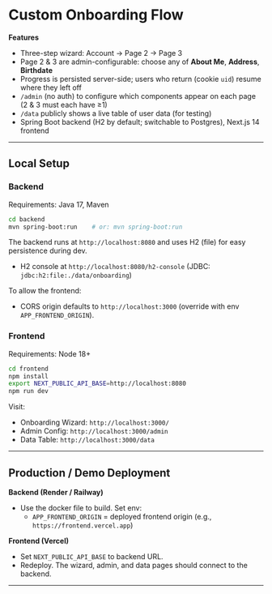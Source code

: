 # Custom Onboarding Flow

**Features**
- Three-step wizard: Account → Page 2 → Page 3
- Page 2 & 3 are admin-configurable: choose any of **About Me**, **Address**, **Birthdate**
- Progress is persisted server-side; users who return (cookie `uid`) resume where they left off
- `/admin` (no auth) to configure which components appear on each page (2 & 3 must each have ≥1)
- `/data` publicly shows a live table of user data (for testing)
- Spring Boot backend (H2 by default; switchable to Postgres), Next.js 14 frontend

---

## Local Setup

### Backend
Requirements: Java 17, Maven
```bash
cd backend
mvn spring-boot:run    # or: mvn spring-boot:run
```
The backend runs at `http://localhost:8080` and uses H2 (file) for easy persistence during dev.
- H2 console at `http://localhost:8080/h2-console` (JDBC: `jdbc:h2:file:./data/onboarding`)

To allow the frontend:
- CORS origin defaults to `http://localhost:3000` (override with env `APP_FRONTEND_ORIGIN`).

### Frontend
Requirements: Node 18+
```bash
cd frontend
npm install
export NEXT_PUBLIC_API_BASE=http://localhost:8080
npm run dev
```
Visit:
- Onboarding Wizard: `http://localhost:3000/`
- Admin Config: `http://localhost:3000/admin`
- Data Table: `http://localhost:3000/data`

---

## Production / Demo Deployment

**Backend (Render / Railway)**
- Use the docker file to build. Set env:
  - `APP_FRONTEND_ORIGIN` = deployed frontend origin (e.g., `https://frontend.vercel.app`)

**Frontend (Vercel)**
- Set `NEXT_PUBLIC_API_BASE` to backend URL.
- Redeploy. The wizard, admin, and data pages should connect to the backend.

---

